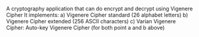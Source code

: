 A cryptography application that can do encrypt and decrypt using Vigenere Cipher
It implements:
a)	Vigenere Cipher standard (26 alphabet letters)
b)	Vigenere Cipher extended (256 ASCII characters)
c)	Varian Vigenere Cipher: Auto-key Vigenere Cipher (for both point a and b above) 
